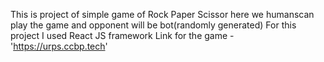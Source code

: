 This is project of simple game of Rock Paper Scissor here we humanscan play the game and opponent will be bot(randomly generated)
For this project I used React JS framework 
Link for the game - 'https://urps.ccbp.tech'
